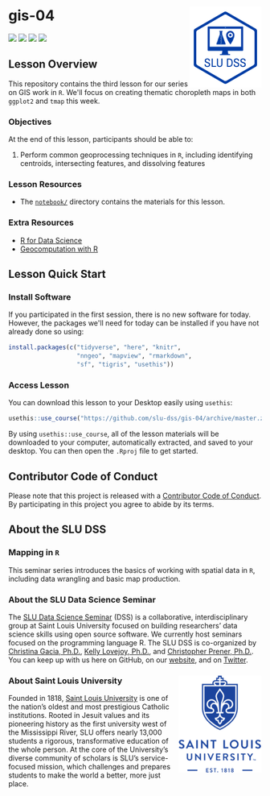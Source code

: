# gis-04 <img src="/img/logo.png" align="right" />
[![](https://img.shields.io/badge/seminar-%20mapping%20in%20R-brightgreen.svg)](https://github.com/slu-dss/gis-04/)
[![](https://img.shields.io/badge/lesson%20status-under%20development-red.svg)](https://github.com/slu-dss/gis-04/)
[![](https://img.shields.io/github/release/slu-dss/gis-04.svg?label=version)](https://github.com/slu-dss/gis-04/releases)
[![](https://img.shields.io/github/last-commit/slu-dss/gis-04.svg)](https://github.com/slu-dss/gis-04/commits/master)

## Lesson Overview
This repository contains the third lesson for our series on GIS work in `R`. We'll focus on creating thematic choropleth maps in both `ggplot2` and `tmap` this week.

### Objectives
At the end of this lesson, participants should be able to:

1. Perform common geoprocessing techniques in `R`, including identifying centroids, intersecting features, and dissolving features

### Lesson Resources
* The [`notebook/`](/notebook) directory contains the materials for this lesson.

### Extra Resources
* [R for Data Science](https://r4ds.had.co.nz/)
* [Geocomputation with R](https://geocompr.robinlovelace.net)

## Lesson Quick Start
### Install Software
If you participated in the first session, there is no new software for today. However, the packages we'll need for today can be installed if you have not already done so using:

```r
install.packages(c("tidyverse", "here", "knitr",
                   "nngeo", "mapview", "rmarkdown", 
                   "sf", "tigris", "usethis"))
```

### Access Lesson
You can download this lesson to your Desktop easily using `usethis`:

```r
usethis::use_course("https://github.com/slu-dss/gis-04/archive/master.zip")
```

By using `usethis::use_course`, all of the lesson materials will be downloaded to your computer, automatically extracted, and saved to your desktop. You can then open the `.Rproj` file to get started.

## Contributor Code of Conduct
Please note that this project is released with a [Contributor Code of Conduct](.github/CODE_OF_CONDUCT.md). By participating in this project you agree to abide by its terms.

## About the SLU DSS
### Mapping in `R`
This seminar series introduces the basics of working with spatial data in `R`, including data wrangling and basic map production.

### About the SLU Data Science Seminar
The [SLU Data Science Seminar](https://slu-dss.githb.io) (DSS) is a collaborative, interdisciplinary group at Saint Louis University focused on building researchers’ data science skills using open source software. We currently host seminars focused on the programming language R. The SLU DSS is co-organized by [Christina Gacia, Ph.D.](mailto:christina.garcia@slu.edu), [Kelly Lovejoy, Ph.D.](mailto:kelly.lovejoy@slu.edu), and [Christopher Prener, Ph.D.](mailto:chris.prener@slu.edu}). You can keep up with us here on GitHub, on our [website](https://slu-dss.githb.io), and on [Twitter](https://twitter.com/SLUDSS).

### About Saint Louis University <img src="/img/sluLogo.png" align="right" />
Founded in 1818, [Saint Louis University](http://www.slu.edu) is one of the nation’s oldest and most prestigious Catholic institutions. Rooted in Jesuit values and its pioneering history as the first university west of the Mississippi River, SLU offers nearly 13,000 students a rigorous, transformative education of the whole person. At the core of the University’s diverse community of scholars is SLU’s service-focused mission, which challenges and prepares students to make the world a better, more just place.
